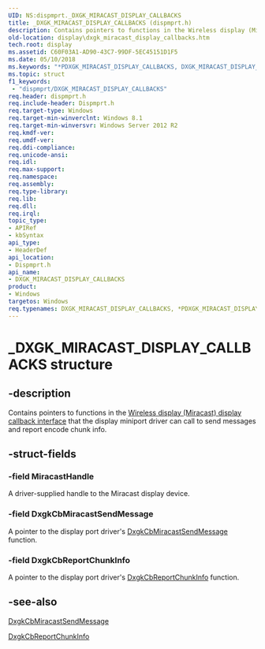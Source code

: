 ```yaml
---
UID: NS:dispmprt._DXGK_MIRACAST_DISPLAY_CALLBACKS
title: _DXGK_MIRACAST_DISPLAY_CALLBACKS (dispmprt.h)
description: Contains pointers to functions in the Wireless display (Miracast) display callback interface that the display miniport driver can call to send messages and report encode chunk info.
old-location: display\dxgk_miracast_display_callbacks.htm
tech.root: display
ms.assetid: C60F03A1-AD90-43C7-99DF-5EC45151D1F5
ms.date: 05/10/2018
ms.keywords: "*PDXGK_MIRACAST_DISPLAY_CALLBACKS, DXGK_MIRACAST_DISPLAY_CALLBACKS, DXGK_MIRACAST_DISPLAY_CALLBACKS structure [Display Devices], PDXGK_MIRACAST_DISPLAY_CALLBACKS, PDXGK_MIRACAST_DISPLAY_CALLBACKS structure pointer [Display Devices], _DXGK_MIRACAST_DISPLAY_CALLBACKS, display.dxgk_miracast_display_callbacks, dispmprt/DXGK_MIRACAST_DISPLAY_CALLBACKS, dispmprt/PDXGK_MIRACAST_DISPLAY_CALLBACKS"
ms.topic: struct
f1_keywords:
 - "dispmprt/DXGK_MIRACAST_DISPLAY_CALLBACKS"
req.header: dispmprt.h
req.include-header: Dispmprt.h
req.target-type: Windows
req.target-min-winverclnt: Windows 8.1
req.target-min-winversvr: Windows Server 2012 R2
req.kmdf-ver: 
req.umdf-ver: 
req.ddi-compliance: 
req.unicode-ansi: 
req.idl: 
req.max-support: 
req.namespace: 
req.assembly: 
req.type-library: 
req.lib: 
req.dll: 
req.irql: 
topic_type:
- APIRef
- kbSyntax
api_type:
- HeaderDef
api_location:
- Dispmprt.h
api_name:
- DXGK_MIRACAST_DISPLAY_CALLBACKS
product:
- Windows
targetos: Windows
req.typenames: DXGK_MIRACAST_DISPLAY_CALLBACKS, *PDXGK_MIRACAST_DISPLAY_CALLBACKS
---
```


# _DXGK_MIRACAST_DISPLAY_CALLBACKS structure


## -description


Contains pointers to functions in the <a href="https://docs.microsoft.com/windows-hardware/drivers/ddi/index">Wireless display (Miracast) display callback interface</a> that the display miniport driver can call to send messages and report encode chunk info.


## -struct-fields




### -field MiracastHandle

A driver-supplied handle to the Miracast display device.


### -field DxgkCbMiracastSendMessage

A pointer to the display port driver's <a href="https://docs.microsoft.com/windows-hardware/drivers/ddi/dispmprt/nc-dispmprt-dxgkcb_miracast_send_message">DxgkCbMiracastSendMessage</a> function.


### -field DxgkCbReportChunkInfo

A pointer to the display port driver's <a href="https://docs.microsoft.com/windows-hardware/drivers/ddi/dispmprt/nc-dispmprt-dxgkcb_miracast_report_chunk_info">DxgkCbReportChunkInfo</a> function.


## -see-also




<a href="https://docs.microsoft.com/windows-hardware/drivers/ddi/dispmprt/nc-dispmprt-dxgkcb_miracast_send_message">DxgkCbMiracastSendMessage</a>



<a href="https://docs.microsoft.com/windows-hardware/drivers/ddi/dispmprt/nc-dispmprt-dxgkcb_miracast_report_chunk_info">DxgkCbReportChunkInfo</a>
 

 


